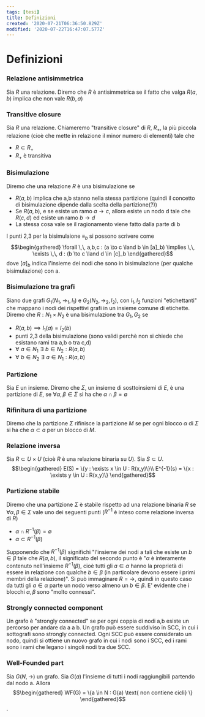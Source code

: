 ```yaml
---
tags: [tesi]
title: Definizioni
created: '2020-07-21T06:36:50.829Z'
modified: '2020-07-22T16:47:07.577Z'
---
```


# Definizioni

### Relazione antisimmetrica
Sia $R$ una relazione. Diremo che $R$ è antisimmetrica se il fatto che valga $R(a,b)$ implica che non vale $R(b,a)$

### Transitive closure
Sia $R$ una relazione. Chiameremo "transitive closure" di $R$, $R_+$, la più piccola relazione (cioè che mette in relazione il minor numero di elementi) tale che
+ $R \subset R_+$
+ $R_+$ è transitiva

### Bisimulazione
Diremo che una relazione $R$ è una bisimulazione se
+ $R(a,b)$ implica che a,b stanno nella stessa partizione (quindi il concetto di bisimulazione dipende dalla scelta della partizione(?))
+ Se $R(a,b)$, e se esiste un ramo $a \to c$, allora esiste un nodo d tale che $R(c,d)$ ed esiste un ramo $b \to d$
+ La stessa cosa vale se il ragionamento viene fatto dalla parte di b

I punti 2,3 per la bisimulaione $\equiv_b$ si possono scrivere come
$$\begin{gathered} 
\forall \,\, a,b,c : (a \to c \land b \in [a]_b) \implies \,\, \exists \,\, d : (b \to c \land d \in [c]_b 
\end{gathered}$$
dove $[a]_b$ indica l'insieme dei nodi che sono in bisimulazione (per qualche bisimulazione) con a.

### Bisimulazione tra grafi
Siano due grafi $G_1(N_1, \to_1, l_1)$ e $G_2(N_2, \to_2, l_2)$, con $l_1, l_2$ funzioni "etichettanti" che mappano i nodi dei rispettivi grafi in un insieme comune di etichette.
Diremo che $R: N_1 \times N_2$ è una bisimulazione tra $G_1, G_2$ se
+ $R(a,b) \implies l_1(a) = l_2(b)$
+ punti 2,3 della bisimulazione (sono validi perchè non si chiede che esistano rami tra a,b o tra c,d)
+ $\forall \,\, a \in N_1 \,\, \exists \,\, b \in N_2 : R(a,b)$
+ $\forall \,\, b \in N_2 \,\, \exists \,\, a \in N_1 : R(a,b)$

### Partizione
Sia $E$ un insieme. Diremo che $\Sigma$, un insieme di sosttoinsiemi di $E$, è una partizione di $E$, se $\forall \alpha, \beta \in \Sigma$ si ha che $\alpha \cap \beta = \emptyset$

### Rifinitura di una partizione
Diremo che la partizione $\Sigma$ rifinisce la partizione $M$ se per ogni blocco $\alpha$ di $\Sigma$ si ha che $\alpha \subset a$ per un blocco di $M$.

### Relazione inversa
Sia $R \subset U\times U$ (cioè $R$ è una relazione binaria su $U$). Sia $S \subset U$.
$$\begin{gathered}
E(S) = \{y : \exists x \in U : R(x,y)\}\\
E^{-1}(s) = \{x : \exists y \in U : R(x,y)\}
\end{gathered}$$

### Partizione stabile
Diremo che una partizione $\Sigma$ è stabile rispetto ad una relazione binaria $R$ se $\forall \alpha, \beta \in \Sigma$ vale uno dei seguenti punti ($R^{-1}$ è inteso come relazione inversa di $R$)
+ $\alpha \cap R^{-1}(\beta) = \emptyset$
+ $\alpha \subset R^{-1}(\beta)$

Supponendo che $R^{-1}(\beta)$ significhi "l'insieme dei nodi a tali che esiste un $b \in \beta$ tale che $R(a,b)$, il significato del secondo punto è "$\alpha$ è interamente contenuto nell'insieme $R^{-1}(\beta)$, cioè tutti gli $a \in \alpha$ hanno la proprietà di essere in relazione con qualche $b \in \beta$ (in particolare devono essere i primi membri della relazione)".
Si può immaginare $R = \to$, quindi in questo caso da tutti gli $a \in \alpha$ parte un nodo verso almeno un $b \in \beta$. E' evidente che i blocchi $\alpha, \beta$ sono "molto connessi".

### Strongly connected component
Un grafo è "strongly connected" se per ogni coppia di nodi a,b esiste un percorso per andare da a a b. Un grafo può essere suddiviso in SCC, in cui i sottografi sono strongly connected. Ogni SCC può essere considerato un nodo, quindi si ottiene un nuovo grafo in cui i nodi sono i SCC, ed i rami sono i rami che legano i singoli nodi tra due SCC.

### Well-Founded part
Sia $G(N, \to)$ un grafo. Sia $G(a)$ l'insieme di tutti i nodi raggiungibili partendo dal nodo a.
Allora 
$$\begin{gathered} WF(G) = \{a \in N : G(a) \text{ non contiene cicli} \} \end{gathered}$$.
